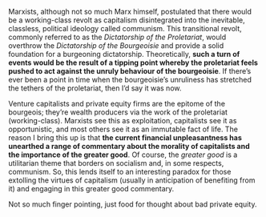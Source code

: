 <p>Marxists, although not so much Marx himself, postulated that there would be a working-class revolt as capitalism disintegrated into the inevitable, classless, political ideology called communism. This transitional revolt, commonly referred to as the <em>Dictatorship of the Proletariat</em>, would overthrow the <em>Dictatorship of the Bourgeoisie </em>and provide a solid foundation for a burgeoning dictatorship. Theoretically, <strong>such a turn of events would be the result of a tipping point whereby the proletariat feels pushed to act against the unruly behaviour of the bourgeoisie</strong>. If there&#8217;s ever been a point in time when the bourgeoisie&#8217;s unruliness has stretched the tethers of the proletariat, then I&#8217;d say it was now.</p><p>Venture capitalists and private equity firms are the epitome of the bourgeois; they&#8217;re wealth producers via the work of the proletariat (working-class). Marxists see this as exploitation, capitalists see it as opportunistic, and most others see it as an immutable fact of life. The reason I bring this up is that <strong>the current financial unpleasantness has unearthed a range of commentary about the morality of capitalists and the importance of the greater good</strong>. Of course, the <em>greater good</em> is a utilitarian theme that borders on socialism and, in some respects, communism. So, this lends itself to an interesting paradox for those extolling the virtues of capitalism (usually in anticipation of benefiting from it) and engaging in this greater good commentary.</p><p>Not so much finger pointing, just food for thought about bad private equity.</p>
